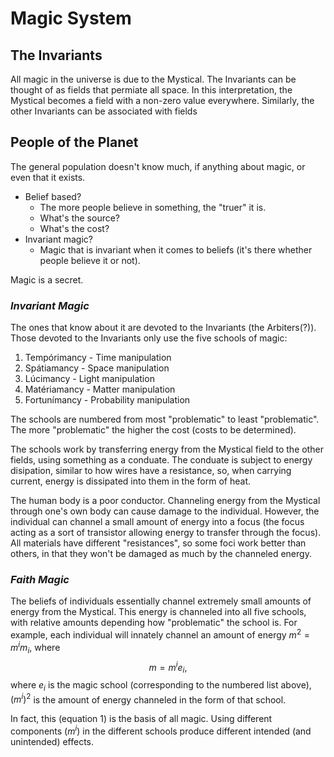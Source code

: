 # **Magic System**

## **The Invariants**

All magic in the universe is due to the Mystical.
The Invariants can be thought of as fields that permiate all space.
In this interpretation, the Mystical becomes a field with a non-zero value everywhere.
Similarly, the other Invariants can be associated with fields

## **People of the Planet**

The general population doesn't know much, if anything about magic, or even that it exists.

- Belief based?
  - The more people believe in something, the "truer" it is.
  - What's the source?
  - What's the cost?
- Invariant magic?
  - Magic that is invariant when it comes to beliefs (it's there whether people believe it or not).

Magic is a secret.

### *Invariant Magic*

The ones that know about it are devoted to the Invariants (the Arbiters(?)).
Those devoted to the Invariants only use the five schools of magic:

1. Tempórimancy - Time manipulation
2. Spátiamancy - Space manipulation
3. Lúcimancy - Light manipulation
4. Matériamancy - Matter manipulation
5. Fortunímancy - Probability manipulation

The schools are numbered from most "problematic" to least "problematic".
The more "problematic" the higher the cost (costs to be determined).

The schools work by transferring energy from the Mystical field to the other fields, using something as a conduate.
The conduate is subject to energy disipation, similar to how wires have a resistance, so, when carrying current, energy is dissipated into them in the form of heat.

The human body is a poor conductor.
Channeling energy from the Mystical through one's own body can cause damage to the individual.
However, the individual can channel a small amount of energy into a focus (the focus acting as a sort of transistor allowing energy to transfer through the focus).
All materials have different "resistances", so some foci work better than others, in that they won't be damaged as much by the channeled energy.

### *Faith Magic*

The beliefs of individuals essentially channel extremely small amounts of energy from the Mystical.
This energy is channeled into all five schools, with relative amounts depending how "problematic" the school is.
For example, each individual will innately channel an amount of energy $m^2 = m^i m_i$, where
$$
m = m^i e_i, \tag{1}
$$
where $e_i$ is the magic school (corresponding to the numbered list above), $(m^i)^2$ is the amount of energy channeled in the form of that school.

In fact, this (equation 1) is the basis of all magic.
Using different components ($m^i$) in the different schools produce different intended (and unintended) effects.